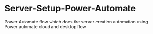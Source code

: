 # Server-Setup-Power-Automate
Power Automate flow which does the server creation automation using Power automate cloud and desktop flow
